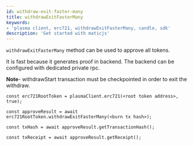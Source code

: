 ```yaml
---
id: withdraw-exit-faster-many
title: withdrawExitFasterMany
keywords: 
- 'plasma client, erc721, withdrawExitFasterMany, candle, sdk'
description: 'Get started with maticjs'
---
```


`withdrawExitFasterMany` method can be used to approve all tokens.

It is fast because it generates proof in backend. The backend can be configured with dedicated private rpc.

**Note**- withdrawStart transaction must be checkpointed in order to exit the withdraw.

```
const erc721RootToken = plasmaClient.erc721(<root token address>, true);

const approveResult = await erc721RootToken.withdrawExitFasterMany(<burn tx hash>);

const txHash = await approveResult.getTransactionHash();

const txReceipt = await approveResult.getReceipt();

```
